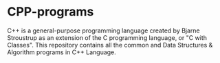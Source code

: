 # CPP-programs
C++ is a general-purpose programming language created by Bjarne Stroustrup as an extension of the C programming language, or "C with Classes".
This repository contains all the common and Data Structures & Algorithm programs in C++ Language.
